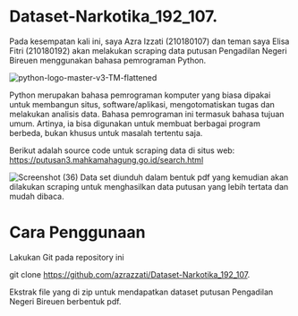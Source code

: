 # Dataset-Narkotika_192_107.
Pada kesempatan kali ini, saya Azra Izzati (210180107) dan teman saya Elisa Fitri (210180192) akan melakukan scraping data putusan Pengadilan Negeri Bireuen menggunakan bahasa pemrograman Python.

![python-logo-master-v3-TM-flattened](https://github.com/azrazzati/Dataset-Narkotika_192_107./assets/99396454/185a8846-4af9-4d44-88a6-23b8668b3c6b)

Python merupakan bahasa pemrograman komputer yang biasa dipakai untuk membangun situs, software/aplikasi, mengotomatiskan tugas dan melakukan analisis data. Bahasa pemrograman ini termasuk bahasa tujuan umum. Artinya, ia bisa digunakan untuk membuat berbagai program berbeda, bukan khusus untuk masalah tertentu saja.

Berikut adalah source code untuk scraping data di situs web: https://putusan3.mahkamahagung.go.id/search.html

![Screenshot (36)](https://github.com/azrazzati/Dataset-Narkotika_192_107./assets/99396454/1d896fc8-c580-43db-9782-2eae53ef2111)
Data set diunduh dalam bentuk pdf yang kemudian akan dilakukan scraping untuk menghasilkan data putusan yang lebih tertata dan mudah dibaca.

# Cara Penggunaan
Lakukan Git pada repository ini

git clone https://github.com/azrazzati/Dataset-Narkotika_192_107.

Ekstrak file yang di zip untuk mendapatkan dataset putusan Pengadilan Negeri Bireuen berbentuk pdf.

